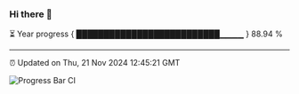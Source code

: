 ### Hi there 👋

⏳ Year progress { ██████████████████████████▁▁▁▁ } 88.94 %

---

⏰ Updated on Thu, 21 Nov 2024 12:45:21 GMT

![Progress Bar CI](https://github.com/ZhaoGui/ZhaoGui/workflows/Progress%20Bar%20CI/badge.svg)
